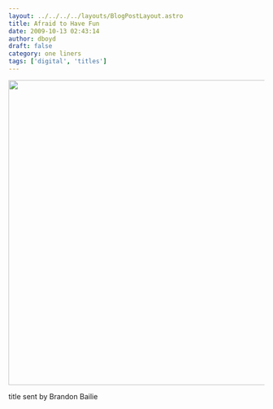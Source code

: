 ```yaml
---
layout: ../../../../layouts/BlogPostLayout.astro
title: Afraid to Have Fun
date: 2009-10-13 02:43:14
author: dboyd
draft: false
category: one liners
tags: ['digital', 'titles']
---
```

<img
    srcset="https://img.danaboyd.com/images/2009/10/legoGirl_480.avif 480w"
    sizes="(max-width: 480px) 100vw"
    src="https://img.danaboyd.com/images/2009/10/legoGirl.jpg"
    alt=""
    style="width: auto; height: clamp(0px, 95vh, 600px);"
/>

title sent by Brandon Bailie
